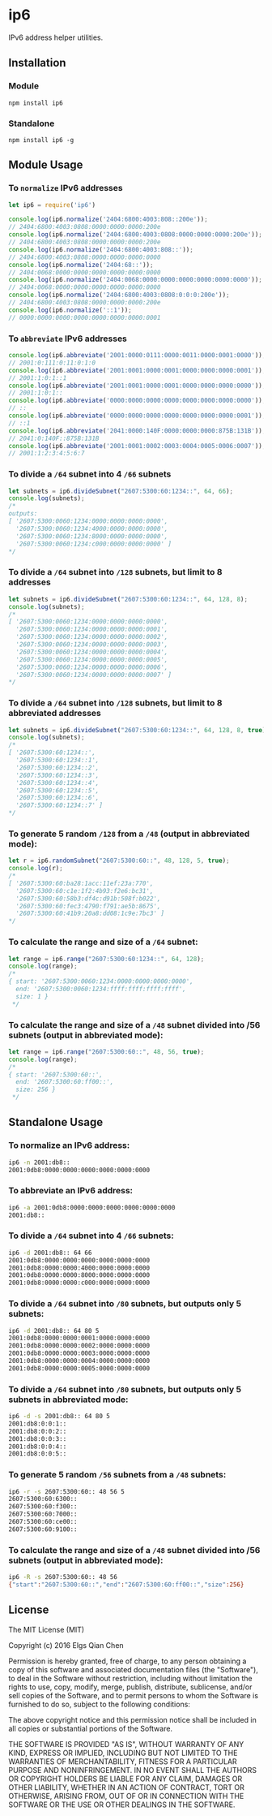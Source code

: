 # ip6
IPv6 address helper utilities.

## Installation
### Module
`npm install ip6`

### Standalone
`npm install ip6 -g`

## Module Usage
### To `normalize` IPv6 addresses
```javascript
let ip6 = require('ip6')

console.log(ip6.normalize('2404:6800:4003:808::200e'));
// 2404:6800:4003:0808:0000:0000:0000:200e
console.log(ip6.normalize('2404:6800:4003:0808:0000:0000:0000:200e'));
// 2404:6800:4003:0808:0000:0000:0000:200e
console.log(ip6.normalize('2404:6800:4003:808::'));
// 2404:6800:4003:0808:0000:0000:0000:0000
console.log(ip6.normalize('2404:68::'));
// 2404:0068:0000:0000:0000:0000:0000:0000
console.log(ip6.normalize('2404:0068:0000:0000:0000:0000:0000:0000'));
// 2404:0068:0000:0000:0000:0000:0000:0000
console.log(ip6.normalize('2404:6800:4003:0808:0:0:0:200e'));
// 2404:6800:4003:0808:0000:0000:0000:200e
console.log(ip6.normalize('::1'));
// 0000:0000:0000:0000:0000:0000:0000:0001
```

### To `abbreviate` IPv6 addresses

```javascript
console.log(ip6.abbreviate('2001:0000:0111:0000:0011:0000:0001:0000'));
// 2001:0:111:0:11:0:1:0
console.log(ip6.abbreviate('2001:0001:0000:0001:0000:0000:0000:0001'));
// 2001:1:0:1::1
console.log(ip6.abbreviate('2001:0001:0000:0001:0000:0000:0000:0000'));
// 2001:1:0:1::
console.log(ip6.abbreviate('0000:0000:0000:0000:0000:0000:0000:0000'));
// ::
console.log(ip6.abbreviate('0000:0000:0000:0000:0000:0000:0000:0001'));
// ::1
console.log(ip6.abbreviate('2041:0000:140F:0000:0000:0000:875B:131B'));
// 2041:0:140F::875B:131B
console.log(ip6.abbreviate('2001:0001:0002:0003:0004:0005:0006:0007'));
// 2001:1:2:3:4:5:6:7
```

### To divide a `/64` subnet into 4 `/66` subnets
```javascript
let subnets = ip6.divideSubnet("2607:5300:60:1234::", 64, 66);
console.log(subnets);
/*
outputs:
[ '2607:5300:0060:1234:0000:0000:0000:0000',
  '2607:5300:0060:1234:4000:0000:0000:0000',
  '2607:5300:0060:1234:8000:0000:0000:0000',
  '2607:5300:0060:1234:c000:0000:0000:0000' ]
*/
```

### To divide a `/64` subnet into `/128` subnets, but limit to 8 addresses
```javascript
let subnets = ip6.divideSubnet("2607:5300:60:1234::", 64, 128, 8);
console.log(subnets);
/*
[ '2607:5300:0060:1234:0000:0000:0000:0000',
  '2607:5300:0060:1234:0000:0000:0000:0001',
  '2607:5300:0060:1234:0000:0000:0000:0002',
  '2607:5300:0060:1234:0000:0000:0000:0003',
  '2607:5300:0060:1234:0000:0000:0000:0004',
  '2607:5300:0060:1234:0000:0000:0000:0005',
  '2607:5300:0060:1234:0000:0000:0000:0006',
  '2607:5300:0060:1234:0000:0000:0000:0007' ]
*/
```

### To divide a `/64` subnet into `/128` subnets, but limit to 8 abbreviated addresses
```javascript
let subnets = ip6.divideSubnet("2607:5300:60:1234::", 64, 128, 8, true);
console.log(subnets);
/*
[ '2607:5300:60:1234::',
  '2607:5300:60:1234::1',
  '2607:5300:60:1234::2',
  '2607:5300:60:1234::3',
  '2607:5300:60:1234::4',
  '2607:5300:60:1234::5',
  '2607:5300:60:1234::6',
  '2607:5300:60:1234::7' ]
*/
```

### To generate 5 random `/128` from a `/48` (output in abbreviated mode):
```javascript
let r = ip6.randomSubnet("2607:5300:60::", 48, 128, 5, true);
console.log(r);
/*
[ '2607:5300:60:ba28:1acc:11ef:23a:770',
  '2607:5300:60:c1e:1f2:4b93:f2e6:bc31',
  '2607:5300:60:58b3:df4c:d91b:508f:b022',
  '2607:5300:60:fec3:4790:f791:ae5b:8675',
  '2607:5300:60:41b9:20a8:dd08:1c9e:7bc3' ]
*/
```

### To calculate the range and size of a `/64` subnet:
```javascript
let range = ip6.range("2607:5300:60:1234::", 64, 128);
console.log(range);
/*
{ start: '2607:5300:0060:1234:0000:0000:0000:0000',
  end: '2607:5300:0060:1234:ffff:ffff:ffff:ffff',
  size: 1 }
 */
```

### To calculate the range and size of a `/48` subnet divided into /56 subnets (output in abbreviated mode):
```javascript
let range = ip6.range("2607:5300:60::", 48, 56, true);
console.log(range);
/*
{ start: '2607:5300:60::',
  end: '2607:5300:60:ff00::',
  size: 256 }
 */
```

## Standalone Usage
### To normalize an IPv6 address:
```bash
ip6 -n 2001:db8::
2001:0db8:0000:0000:0000:0000:0000:0000
```

### To abbreviate an IPv6 address:
```bash
ip6 -a 2001:0db8:0000:0000:0000:0000:0000:0000
2001:db8::
```

### To divide a `/64` subnet into 4 `/66` subnets:
```bash
ip6 -d 2001:db8:: 64 66
2001:0db8:0000:0000:0000:0000:0000:0000
2001:0db8:0000:0000:4000:0000:0000:0000
2001:0db8:0000:0000:8000:0000:0000:0000
2001:0db8:0000:0000:c000:0000:0000:0000
```

### To divide a `/64` subnet into `/80` subnets, but outputs only 5 subnets:
```bash
ip6 -d 2001:db8:: 64 80 5
2001:0db8:0000:0000:0001:0000:0000:0000
2001:0db8:0000:0000:0002:0000:0000:0000
2001:0db8:0000:0000:0003:0000:0000:0000
2001:0db8:0000:0000:0004:0000:0000:0000
2001:0db8:0000:0000:0005:0000:0000:0000
```

### To divide a `/64` subnet into `/80` subnets, but outputs only 5 subnets in abbreviated mode:
```bash
ip6 -d -s 2001:db8:: 64 80 5
2001:db8:0:0:1::
2001:db8:0:0:2::
2001:db8:0:0:3::
2001:db8:0:0:4::
2001:db8:0:0:5::
```

### To generate 5 random `/56` subnets from a `/48` subnets:
```bash
ip6 -r -s 2607:5300:60:: 48 56 5
2607:5300:60:6300::
2607:5300:60:f300::
2607:5300:60:7000::
2607:5300:60:ce00::
2607:5300:60:9100::
```

### To calculate the range and size of a `/48` subnet divided into /56 subnets (output in abbreviated mode):
```bash
ip6 -R -s 2607:5300:60:: 48 56
{"start":"2607:5300:60::","end":"2607:5300:60:ff00::","size":256}
```

## License
The MIT License (MIT)

Copyright (c) 2016 Elgs Qian Chen

Permission is hereby granted, free of charge, to any person obtaining a copy
of this software and associated documentation files (the "Software"), to deal
in the Software without restriction, including without limitation the rights
to use, copy, modify, merge, publish, distribute, sublicense, and/or sell
copies of the Software, and to permit persons to whom the Software is
furnished to do so, subject to the following conditions:

The above copyright notice and this permission notice shall be included in all
copies or substantial portions of the Software.

THE SOFTWARE IS PROVIDED "AS IS", WITHOUT WARRANTY OF ANY KIND, EXPRESS OR
IMPLIED, INCLUDING BUT NOT LIMITED TO THE WARRANTIES OF MERCHANTABILITY,
FITNESS FOR A PARTICULAR PURPOSE AND NONINFRINGEMENT. IN NO EVENT SHALL THE
AUTHORS OR COPYRIGHT HOLDERS BE LIABLE FOR ANY CLAIM, DAMAGES OR OTHER
LIABILITY, WHETHER IN AN ACTION OF CONTRACT, TORT OR OTHERWISE, ARISING FROM,
OUT OF OR IN CONNECTION WITH THE SOFTWARE OR THE USE OR OTHER DEALINGS IN THE
SOFTWARE.
